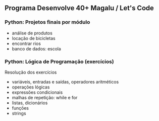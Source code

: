 ## Programa Desenvolve 40+ Magalu / Let's Code

### Python: Projetos finais por módulo
- análise de produtos
- locação de bicicletas
- encontrar rios
- banco de dados: escola


### Python: Lógica de Programação (exercícios)

Resolução dos exercícios

- variáveis, entradas e saídas, operadores aritméticos
- operações lógicas
- expressões condicionais
- malhas de repetição: while e for
- listas, dicionários
- funções
- strings
